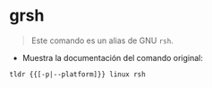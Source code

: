 # grsh

> Este comando es un alias de GNU `rsh`.

- Muestra la documentación del comando original:

`tldr {{[-p|--platform]}} linux rsh`

